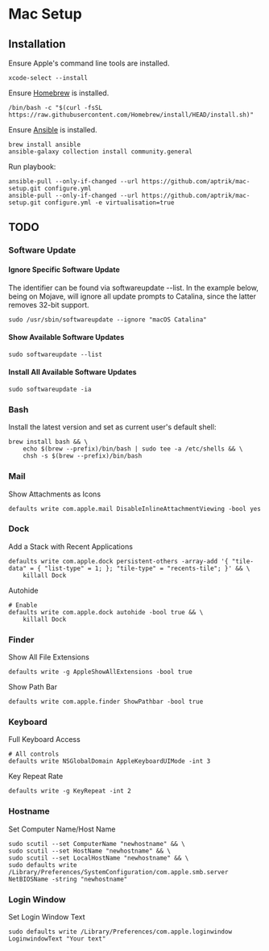 # Mac Setup

## Installation

Ensure Apple's command line tools are installed.

    xcode-select --install

Ensure [Homebrew](https://brew.sh/) is installed.

    /bin/bash -c "$(curl -fsSL https://raw.githubusercontent.com/Homebrew/install/HEAD/install.sh)"

Ensure [Ansible](http://docs.ansible.com/intro_installation.html) is installed.

    brew install ansible
    ansible-galaxy collection install community.general

Run playbook:

    ansible-pull --only-if-changed --url https://github.com/aptrik/mac-setup.git configure.yml
    ansible-pull --only-if-changed --url https://github.com/aptrik/mac-setup.git configure.yml -e virtualisation=true

## TODO

### Software Update

#### Ignore Specific Software Update

The identifier can be found via softwareupdate --list. In the example below, being on Mojave, will ignore all update prompts to Catalina, since the latter removes 32-bit support.

    sudo /usr/sbin/softwareupdate --ignore "macOS Catalina"

#### Show Available Software Updates

    sudo softwareupdate --list

#### Install All Available Software Updates

    sudo softwareupdate -ia


### Bash

Install the latest version and set as current user's default shell:

    brew install bash && \
        echo $(brew --prefix)/bin/bash | sudo tee -a /etc/shells && \
        chsh -s $(brew --prefix)/bin/bash


### Mail

Show Attachments as Icons

    defaults write com.apple.mail DisableInlineAttachmentViewing -bool yes

### Dock

Add a Stack with Recent Applications

    defaults write com.apple.dock persistent-others -array-add '{ "tile-data" = { "list-type" = 1; }; "tile-type" = "recents-tile"; }' && \
        killall Dock

Autohide

    # Enable
    defaults write com.apple.dock autohide -bool true && \
        killall Dock


### Finder

Show All File Extensions

    defaults write -g AppleShowAllExtensions -bool true

Show Path Bar

    defaults write com.apple.finder ShowPathbar -bool true


### Keyboard

Full Keyboard Access

    # All controls
    defaults write NSGlobalDomain AppleKeyboardUIMode -int 3

Key Repeat Rate

    defaults write -g KeyRepeat -int 2


### Hostname

Set Computer Name/Host Name

    sudo scutil --set ComputerName "newhostname" && \
    sudo scutil --set HostName "newhostname" && \
    sudo scutil --set LocalHostName "newhostname" && \
    sudo defaults write /Library/Preferences/SystemConfiguration/com.apple.smb.server NetBIOSName -string "newhostname"

### Login Window

Set Login Window Text

    sudo defaults write /Library/Preferences/com.apple.loginwindow LoginwindowText "Your text"
